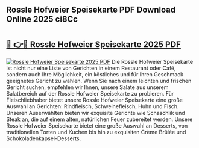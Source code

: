 ## Rossle Hofweier Speisekarte PDF Download Online 2025 ci8Cc

# <h2><a href="http://gc6lu9.nevu.top/?p=Rossle+Hofweier+Speisekarte">🔗 👉🔴 Rossle Hofweier Speisekarte 2025 PDF</a></h2>

[![Rossle Hofweier Speisekarte 2025 PDF](https://i.imgur.com/dBaPXMq.png)](http://gc6lu9.nevu.top/?p=Rossle+Hofweier+Speisekarte)
Die Rossle Hofweier Speisekarte ist nicht nur eine Liste von Gerichten in einem Restaurant oder Café, sondern auch Ihre Möglichkeit, ein köstliches und für Ihren Geschmack geeignetes Gericht zu wählen. Wenn Sie nach einem leichten und frischen Gericht suchen, empfehlen wir Ihnen, unsere Salate aus unserem Salatbereich auf der Rossle Hofweier Speisekarte zu probieren. Für Fleischliebhaber bietet unsere Rossle Hofweier Speisekarte eine große Auswahl an Gerichten: Rindfleisch, Schweinefleisch, Huhn und Fisch. Unseren Auserwählten bieten wir exquisite Gerichte wie Schaschlik und Steak an, die auf einem alten, natürlichen Feuer zubereitet werden. Unsere Rossle Hofweier Speisekarte bietet eine große Auswahl an Desserts, von traditionellen Torten und Kuchen bis hin zu exquisiten Crème Brûlée und Schokoladenkapsel-Desserts.
